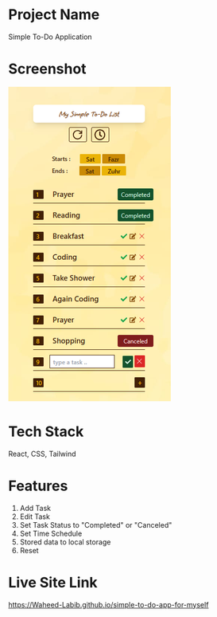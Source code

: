 # Project Name

Simple To-Do Application

# Screenshot

![app-ss](/src/assets/images/app-screenshot.png)

# Tech Stack

React, CSS, Tailwind

# Features

1. Add Task
2. Edit Task
3. Set Task Status to "Completed" or "Canceled"
4. Set Time Schedule
5. Stored data to local storage
6. Reset

# Live Site Link 

https://Waheed-Labib.github.io/simple-to-do-app-for-myself